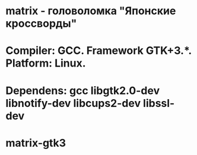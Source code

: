 # matrix - головоломка "Японские кроссворды"

# Compiler: GCC. Framework GTK+3.*. Platform: Linux.
# Dependens: gcc libgtk2.0-dev libnotify-dev libcups2-dev libssl-dev
# matrix-gtk3
